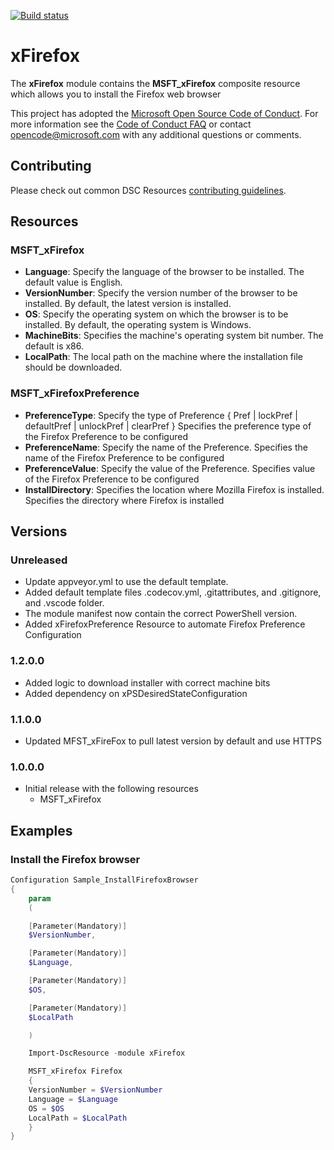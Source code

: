 [![Build status](https://ci.appveyor.com/api/projects/status/pe6p3pghfqkvbw77/branch/master?svg=true)](https://ci.appveyor.com/project/PowerShell/xfirefox/branch/master)

# xFirefox

The **xFirefox** module contains the **MSFT_xFirefox** composite resource which allows you to install the Firefox web browser


This project has adopted the [Microsoft Open Source Code of Conduct](https://opensource.microsoft.com/codeofconduct/).
For more information see the [Code of Conduct FAQ](https://opensource.microsoft.com/codeofconduct/faq/) or contact [opencode@microsoft.com](mailto:opencode@microsoft.com) with any additional questions or comments.

## Contributing
Please check out common DSC Resources [contributing guidelines](https://github.com/PowerShell/DscResource.Kit/blob/master/CONTRIBUTING.md).


## Resources

### MSFT_xFirefox

* **Language**: Specify the language of the browser to be installed.
The default value is English.
* **VersionNumber**: Specify the version number of the browser to be installed.
By default, the latest version is installed.
* **OS**: Specify the operating system on which the browser is to be installed.
By default, the operating system is Windows.
* **MachineBits**: Specifies the machine's operating system bit number.
The default is x86.
* **LocalPath**: The local path on the machine where the installation file should be downloaded.

### MSFT_xFirefoxPreference

* **PreferenceType**: Specify the type of Preference { Pref | lockPref | defaultPref | unlockPref | clearPref }
Specifies the preference type of the Firefox Preference to be configured
* **PreferenceName**: Specify the name of the Preference.
Specifies the name of the Firefox Preference to be configured
* **PreferenceValue**: Specify the value of the Preference.
Specifies value of the Firefox Preference to be configured
* **InstallDirectory**: Specifies the location where Mozilla Firefox is installed.
Specifies the directory where Firefox is installed

## Versions

### Unreleased

* Update appveyor.yml to use the default template.
* Added default template files .codecov.yml, .gitattributes, and .gitignore, and
  .vscode folder.
* The module manifest now contain the correct PowerShell version.
* Added xFirefoxPreference Resource to automate Firefox Preference Configuration

### 1.2.0.0

* Added logic to download installer with correct machine bits
* Added dependency on xPSDesiredStateConfiguration

### 1.1.0.0

* Updated MFST_xFireFox to pull latest version by default and use HTTPS

### 1.0.0.0

* Initial release with the following resources
    - MSFT_xFirefox

## Examples

### Install the Firefox browser

```powershell
Configuration Sample_InstallFirefoxBrowser
{
    param
    (

    [Parameter(Mandatory)]
    $VersionNumber,

    [Parameter(Mandatory)]
    $Language,

    [Parameter(Mandatory)]
    $OS,

    [Parameter(Mandatory)]
    $LocalPath

    )

    Import-DscResource -module xFirefox

    MSFT_xFirefox Firefox
    {
    VersionNumber = $VersionNumber
    Language = $Language
    OS = $OS
    LocalPath = $LocalPath
    }
}
```
